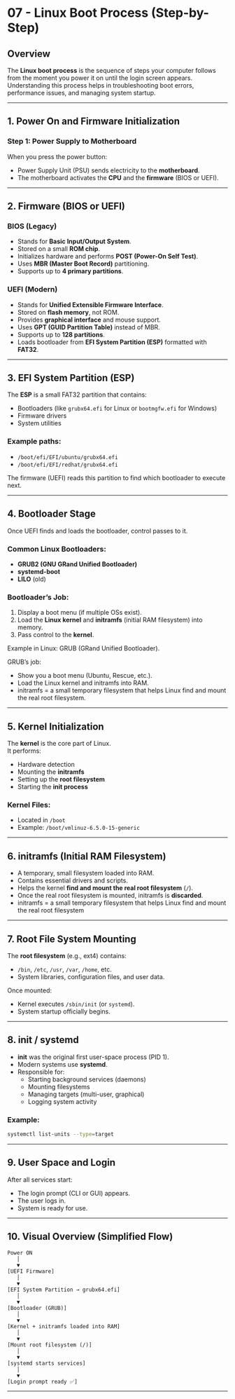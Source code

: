#  07 - Linux Boot Process (Step-by-Step)

## Overview

The **Linux boot process** is the sequence of steps your computer follows from the moment you power it on until the login screen appears.  
Understanding this process helps in troubleshooting boot errors, performance issues, and managing system startup.

---

##  1. Power On and Firmware Initialization

### Step 1: Power Supply to Motherboard
When you press the power button:
- Power Supply Unit (PSU) sends electricity to the **motherboard**.
- The motherboard activates the **CPU** and the **firmware** (BIOS or UEFI).

---

##  2. Firmware (BIOS or UEFI)

### BIOS (Legacy)
- Stands for **Basic Input/Output System**.
- Stored on a small **ROM chip**.
- Initializes hardware and performs **POST (Power-On Self Test)**.
- Uses **MBR (Master Boot Record)** partitioning.
- Supports up to **4 primary partitions**.

### UEFI (Modern)
- Stands for **Unified Extensible Firmware Interface**.
- Stored on **flash memory**, not ROM.
- Provides **graphical interface** and mouse support.
- Uses **GPT (GUID Partition Table)** instead of MBR.
- Supports up to **128 partitions**.
- Loads bootloader from **EFI System Partition (ESP)** formatted with **FAT32**.

---

##  3. EFI System Partition (ESP)

The **ESP** is a small FAT32 partition that contains:
- Bootloaders (like `grubx64.efi` for Linux or `bootmgfw.efi` for Windows)
- Firmware drivers
- System utilities

### Example paths:
- `/boot/efi/EFI/ubuntu/grubx64.efi`
- `/boot/efi/EFI/redhat/grubx64.efi`

The firmware (UEFI) reads this partition to find which bootloader to execute next.

---

##  4. Bootloader Stage

Once UEFI finds and loads the bootloader, control passes to it.

### Common Linux Bootloaders:
- **GRUB2 (GNU GRand Unified Bootloader)**
- **systemd-boot**
- **LILO** (old)

### Bootloader’s Job:
1. Display a boot menu (if multiple OSs exist).
2. Load the **Linux kernel** and **initramfs** (initial RAM filesystem) into memory.
3. Pass control to the **kernel**.

Example in Linux: GRUB (GRand Unified Bootloader).

GRUB’s job:

- Show you a boot menu (Ubuntu, Rescue, etc.).
- Load the Linux kernel and initramfs into RAM.
- initramfs = a small temporary filesystem that helps Linux find and mount the real root filesystem.

---

##  5. Kernel Initialization

The **kernel** is the core part of Linux.  
It performs:
- Hardware detection
- Mounting the **initramfs**
- Setting up the **root filesystem**
- Starting the **init process**

### Kernel Files:
- Located in `/boot`
- Example: `/boot/vmlinuz-6.5.0-15-generic`

---

##  6. initramfs (Initial RAM Filesystem)

- A temporary, small filesystem loaded into RAM.
- Contains essential drivers and scripts.
- Helps the kernel **find and mount the real root filesystem** (`/`).
- Once the real root filesystem is mounted, initramfs is **discarded**.
- initramfs = a small temporary filesystem that helps Linux find and mount the real root filesystem

---

##  7. Root File System Mounting

The **root filesystem** (e.g., ext4) contains:
- `/bin`, `/etc`, `/usr`, `/var`, `/home`, etc.
- System libraries, configuration files, and user data.

Once mounted:
- Kernel executes `/sbin/init` (or `systemd`).
- System startup officially begins.

---

##  8. init / systemd

- **init** was the original first user-space process (PID 1).
- Modern systems use **systemd**.
- Responsible for:
  - Starting background services (daemons)
  - Mounting filesystems
  - Managing targets (multi-user, graphical)
  - Logging system activity

### Example:
```bash
systemctl list-units --type=target
```
---

## 9. User Space and Login

After all services start:

- The login prompt (CLI or GUI) appears.
- The user logs in.
- System is ready for use.

---

## 10. Visual Overview (Simplified Flow)

```text
Power ON
   │
   ▼
[UEFI Firmware]
   │
   ▼
[EFI System Partition → grubx64.efi]
   │
   ▼
[Bootloader (GRUB)]
   │
   ▼
[Kernel + initramfs loaded into RAM]
   │
   ▼
[Mount root filesystem (/)]
   │
   ▼
[systemd starts services]
   │
   ▼
[Login prompt ready ✅]
```
---
